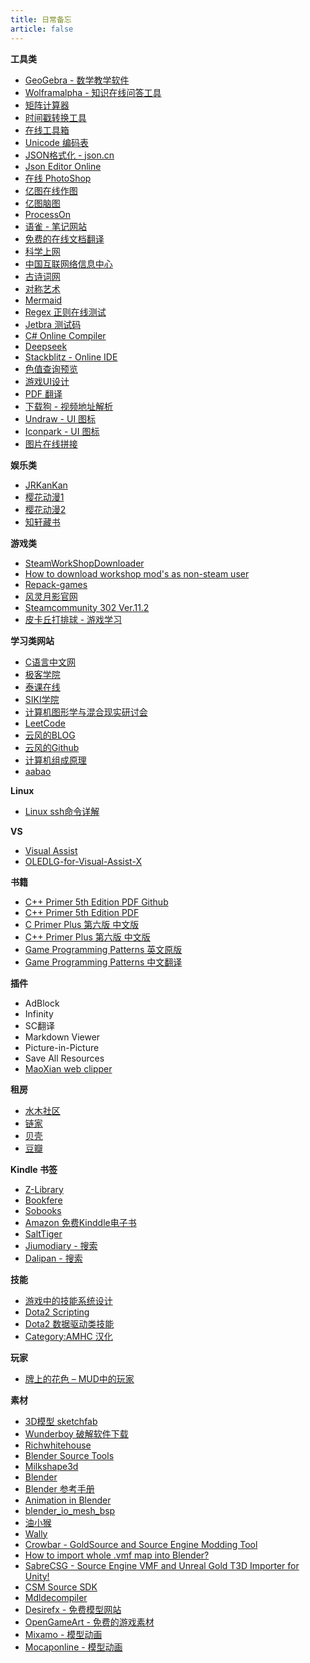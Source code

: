 ```yaml
---
title: 日常备忘
article: false
---
```


<!-- more -->

**工具类**

* [GeoGebra - 数学教学软件](https://www.geogebra.org/)
* [Wolframalpha - 知识在线问答工具](https://www.wolframalpha.com/)
* [矩阵计算器](https://www.shuxuele.com/algebra/matrix-calculator.html)
* [时间戳转换工具](https://tools.fun/timestamp.html)
* [在线工具箱](https://tool.lu/)
* [Unicode 编码表](https://home.unicode.org/)
* [JSON格式化 - json.cn](https://www.json.cn/#)
* [Json Editor Online](https://jsoneditoronline.org/#left=local.texixe&right=local.mefimo)
* [在线 PhotoShop](https://www.photopea.com/)
* [亿图在线作图](https://www.edrawmax.cn/online/zh/)
* [亿图脑图](https://mm.edrawsoft.cn/files)
* [ProcessOn](https://www.processon.com/login;jsessionid=393C2E77AEDC30473DC4FFF077210457.jvm1?backUrl=/diagraming/5d4cd3f4e4b0869fa40d98e0)
* [语雀 - 笔记网站](https://www.yuque.com/dashboard)
* [免费的在线文档翻译](https://www.onlinedoctranslator.com/zh-CN/translationform)
* [科学上网](https://github.com/zpshowhan/WebSiteUseful/tree/master/%E7%A7%91%E5%AD%A6%E4%B8%8A%E7%BD%91)
* [中国互联网络信息中心](http://www.cnnic.cn/)
* [古诗词网](https://www.gushiwen.cn/)
* [对称艺术](http://weavesilk.com/)
* [Mermaid](https://mermaid.js.org/intro/)
* [Regex 正则在线测试](https://regex101.com/)
* [Jetbra 测试码](https://3.jetbra.in/)
* [C# Online Compiler](https://www.programiz.com/csharp-programming/online-compiler/)
* [Deepseek](https://chat.deepseek.com/)
* [Stackblitz - Online IDE](https://stackblitz.com/)
* [色值查询预览](https://www.rocschool.com/tool/colorquery/)
* [游戏UI设计](https://www.gameuidatabase.com/index.php)
* [PDF 翻译](https://app.immersivetranslate.com/babel-doc/)
* [下载狗 - 视频地址解析](https://www.xiazaitool.com/)
* [Undraw - UI 图标](https://undraw.co/illustrations)
* [Iconpark - UI 图标](https://iconpark.oceanengine.com/official)
* [图片在线拼接](https://www.yeyulingfeng.com/tools/pintu.html)

**娱乐类**

* [JRKanKan](https://www.jrkankan.com/)
* [樱花动漫1](http://www.iyinghua.com/)
* [樱花动漫2](https://www.yhdm1.one/)
* [知轩藏书](https://zxcs.info/)

**游戏类**

* [SteamWorkShopDownloader](https://steamworkshopdownloader.io/)
* [How to download workshop mod's as non-steam user](https://ludeon.com/forums/index.php?topic=52498.0)
* [Repack-games](https://repack-games.com/)
* [风灵月影官网](https://flingtrainer.com/)
* [Steamcommunity 302 Ver.11.2](https://www.dogfight360.com/blog/686/)
* [皮卡丘打排球 - 游戏学习](https://gorisanson.github.io/pikachu-volleyball/zh/)

**学习类网站**

* [C语言中文网](http://c.biancheng.net/)
* [极客学院](https://www.jikexueyuan.com/)
* [泰课在线](https://www.taikr.com/)
* [SIKI学院](http://www.sikiedu.com/)
* [计算机图形学与混合现实研讨会](http://games-cn.org/)
* [LeetCode](https://leetcode-cn.com/)
* [云风的BLOG](https://blog.codingnow.com/)
* [云风的Github](https://github.com/cloudwu?tab=repositories)
* [计算机组成原理](https://www.icourses.cn/sCourse/course_6011.html)
* [aabao](https://aabao.github.io/)

**Linux**

* [Linux ssh命令详解](https://www.cnblogs.com/ftl1012/p/ssh.html)

**VS**

* [Visual Assist](https://www.wholetomato.com/downloads)
* [OLEDLG-for-Visual-Assist-X](https://github.com/lvtx/OLEDLG-for-Visual-Assist-X)

**书籍**

* [C++ Primer 5th Edition PDF Github](https://www.lunaticai.com/2020/08/c-plus-plus-primer-pdf.html)
* [C++ Primer 5th Edition PDF](https://github.com/yanshengjia/cpp-playground/blob/master/cpp-primer/resource/C%2B%2B%20Primer%20(5th%20Edition).pdf)
* [C Primer Plus 第六版 中文版](https://github.com/byterotate/Book/blob/master/C%2BPrimer%2BPlus%E7%AC%AC6%E7%89%88%E4%B8%AD%E6%96%87%E7%89%88.epub)
* [C++ Primer Plus 第六版 中文版](https://t00y.com/file/16058819-419486929)
* [Game Programming Patterns 英文原版](http://gameprogrammingpatterns.com/contents.html)
* [Game Programming Patterns 中文翻译](https://gpp.tkchu.me/)

**插件**

* AdBlock
* Infinity
* SC翻译
* Markdown Viewer
* Picture-in-Picture
* Save All Resources
* [MaoXian web clipper](https://github.com/mika-cn/maoxian-web-clipper)

**租房**

* [水木社区](https://www.mysmth.net/nForum/#!board/HouseRent)
* [链家](https://bj.lianjia.com/zufang/rt200600000001/)
* [贝壳](https://bj.zu.ke.com/zufang/shuangqiao/rt200600000001/)
* [豆瓣](http://uz.yurixu.com/manage/beijing.php)

**Kindle 书签**

* [Z-Library](https://ur.pb1lib.org/)
* [Bookfere](https://bookfere.com/dict)
* [Sobooks](https://sobooks.cc/)
* [Amazon 免费Kinddle电子书](https://www.amazon.cn/Kindle%E5%85%8D%E8%B4%B9%E7%94%B5%E5%AD%90%E4%B9%A6/b/ref=amb_link_14?ie=UTF8&node=116175071&pf_rd_m=A1AJ19PSB66TGU&pf_rd_s=merchandised-search-top-2&pf_rd_r=5Y8FVE9YBR1ZTP9TXD1W&pf_rd_r=5Y8FVE9YBR1ZTP9TXD1W&pf_rd_t=101&pf_rd_p=e6f3f32e-c691-4bca-80de-ee815b8402c9&pf_rd_p=e6f3f32e-c691-4bca-80de-ee815b8402c9&pf_rd_i=116169071)
* [SaltTiger](https://salttiger.com/)
* [Jiumodiary - 搜索](https://www.jiumodiary.com/)
* [Dalipan - 搜索](https://www.dalipan.com/#/)

**技能**

* [游戏中的技能系统设计](https://zhuanlan.zhihu.com/p/83817526)
* [Dota2 Scripting](https://developer.valvesoftware.com/wiki/Dota_2_Workshop_Tools/Scripting)
* [Dota2 数据驱动类技能](https://developer.valvesoftware.com/wiki/Dota_2_Workshop_Tools:zh-cn/Scripting:zh-cn/Abilities_Data_Driven:zh-cn)
* [Category:AMHC 汉化](https://developer.valvesoftware.com/wiki/Category:AMHC_%E6%B1%89%E5%8C%96)

**玩家**

* [牌上的花色 – MUD中的玩家](http://www.skywind.me/resource/hcdsc.htm)

**素材**

* [3D模型 sketchfab](https://sketchfab.com/)
* [Wunderboy 破解软件下载](https://www.wunderboy.org/)
* [Richwhitehouse](https://richwhitehouse.com/index.php?content=inc_projects.php)
* [Blender Source Tools](https://steamreview.org/BlenderSourceTools/)
* [Milkshape3d](http://www.milkshape3d.com/)
* [Blender](https://www.blender.org/)
* [Blender 参考手册](https://docs.blender.org/manual/zh-hans/latest/)
* [Animation in Blender](https://developer.valvesoftware.com/wiki/Animation_in_Blender)
* [blender_io_mesh_bsp](https://github.com/andyp123/blender_io_mesh_bsp)
* [油小猴](https://www.baiduyun.wiki/zh-cn/windows.html#_1-1-%E5%AE%89%E8%A3%85%E8%84%9A%E6%9C%AC%E7%AE%A1%E7%90%86%E5%99%A8tampermonkey)
* [Wally](https://gamebanana.com/tools/4774)
* [Crowbar - GoldSource and Source Engine Modding Tool](https://github.com/ZeqMacaw/Crowbar)
* [How to import whole .vmf map into Blender?](https://tf2maps.net/threads/how-to-import-whole-vmf-map-into-blender.35020/)
* [SabreCSG - Source Engine VMF and Unreal Gold T3D Importer for Unity!](https://forum.unity.com/threads/sabrecsg-source-engine-vmf-and-unreal-gold-t3d-importer-for-unity.532921/)
* [CSM Source SDK](https://csm.dev/forums/csm-source-sdk.69/)
* [Mdldecompiler](https://www.chaosincarnate.net/cannonfodder/mdldecompiler.php)
* [Desirefx - 免费模型网站](https://www.desirefx.me/)
* [OpenGameArt - 免费的游戏素材](https://opengameart.org/)
* [Mixamo - 模型动画](https://www.mixamo.com/#/)
* [Mocaponline - 模型动画](https://mocaponline.com/)